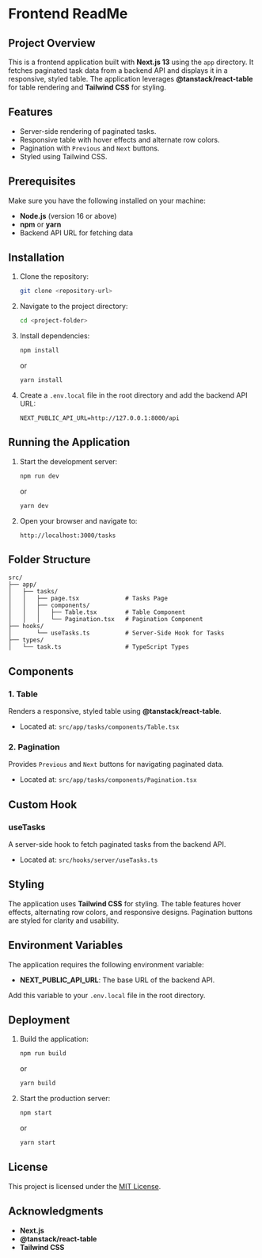 # Frontend ReadMe

## Project Overview

This is a frontend application built with **Next.js 13** using the `app` directory. It fetches paginated task data from a backend API and displays it in a responsive, styled table. The application leverages **@tanstack/react-table** for table rendering and **Tailwind CSS** for styling.

## Features

- Server-side rendering of paginated tasks.
- Responsive table with hover effects and alternate row colors.
- Pagination with `Previous` and `Next` buttons.
- Styled using Tailwind CSS.

## Prerequisites

Make sure you have the following installed on your machine:

- **Node.js** (version 16 or above)
- **npm** or **yarn**
- Backend API URL for fetching data

## Installation

1. Clone the repository:

   ```bash
   git clone <repository-url>
   ```

2. Navigate to the project directory:

   ```bash
   cd <project-folder>
   ```

3. Install dependencies:

   ```bash
   npm install
   ```

   or

   ```bash
   yarn install
   ```

4. Create a `.env.local` file in the root directory and add the backend API URL:

   ```env
   NEXT_PUBLIC_API_URL=http://127.0.0.1:8000/api
   ```

## Running the Application

1. Start the development server:

   ```bash
   npm run dev
   ```

   or

   ```bash
   yarn dev
   ```

2. Open your browser and navigate to:

   ```
   http://localhost:3000/tasks
   ```

## Folder Structure

```
src/
├── app/
│   ├── tasks/
│   │   ├── page.tsx             # Tasks Page
│   │   ├── components/
│   │   │   ├── Table.tsx        # Table Component
│   │   │   └── Pagination.tsx   # Pagination Component
├── hooks/
│       └── useTasks.ts          # Server-Side Hook for Tasks
├── types/
│   └── task.ts                  # TypeScript Types
```

## Components

### 1. **Table**

Renders a responsive, styled table using **@tanstack/react-table**.

- Located at: `src/app/tasks/components/Table.tsx`

### 2. **Pagination**

Provides `Previous` and `Next` buttons for navigating paginated data.

- Located at: `src/app/tasks/components/Pagination.tsx`

## Custom Hook

### **useTasks**

A server-side hook to fetch paginated tasks from the backend API.

- Located at: `src/hooks/server/useTasks.ts`

## Styling

The application uses **Tailwind CSS** for styling. The table features hover effects, alternating row colors, and responsive designs. Pagination buttons are styled for clarity and usability.

## Environment Variables

The application requires the following environment variable:

- **NEXT\_PUBLIC\_API\_URL**: The base URL of the backend API.

Add this variable to your `.env.local` file in the root directory.

## Deployment

1. Build the application:

   ```bash
   npm run build
   ```

   or

   ```bash
   yarn build
   ```

2. Start the production server:

   ```bash
   npm start
   ```

   or

   ```bash
   yarn start
   ```

## License

This project is licensed under the [MIT License](LICENSE).

## Acknowledgments

- **Next.js**
- **@tanstack/react-table**
- **Tailwind CSS**

